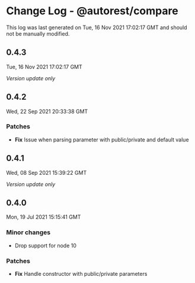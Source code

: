 # Change Log - @autorest/compare

This log was last generated on Tue, 16 Nov 2021 17:02:17 GMT and should not be manually modified.

## 0.4.3
Tue, 16 Nov 2021 17:02:17 GMT

_Version update only_

## 0.4.2
Wed, 22 Sep 2021 20:33:38 GMT

### Patches

- **Fix** Issue when parsing parameter with public/private and default value

## 0.4.1
Wed, 08 Sep 2021 15:39:22 GMT

_Version update only_

## 0.4.0
Mon, 19 Jul 2021 15:15:41 GMT

### Minor changes

- Drop support for node 10

### Patches

- **Fix** Handle constructor with public/private parameters

